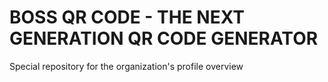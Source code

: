 # BOSS QR CODE - THE NEXT GENERATION QR CODE GENERATOR
Special repository for the organization's profile overview
